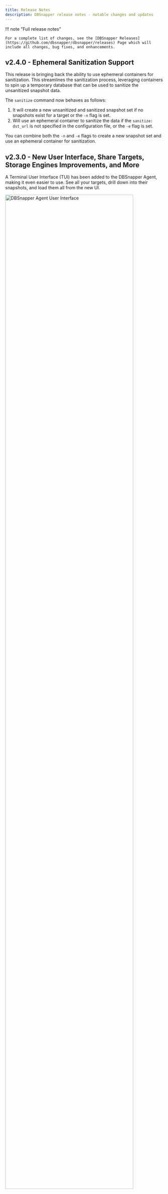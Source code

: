 ```yaml
---
title: Release Notes
description: DBSnapper release notes - notable changes and updates
---
```


<!-- prettier-ignore-start -->
!!! note "Full release notes"

    For a complete list of changes, see the [DBSnapper Releases](https://github.com/dbsnapper/dbsnapper/releases) Page which will include all changes, bug fixes, and enhancements.

<!-- prettier-ignore-start -->

## v2.4.0 - Ephemeral Sanitization Support

This release is bringing back the ability to use ephemeral containers for sanitization. This streamlines the sanitization process, leveraging containers to spin up a temporary database that can be used to sanitize the unsanitized snapshot data.

The `sanitize` command now behaves as follows:

1. It will create a new unsanitized and sanitized snapshot set if no snapshots exist for a target or the `-n` flag is set.
2. Will use an ephemeral container to sanitize the data if the `sanitize: dst_url` is not specified in the configuration file, or the `-e` flag is set. 

You can combine both the `-n` and `-e` flags to create a new snapshot set and use an ephemeral container for sanitization.

## v2.3.0 - New User Interface, Share Targets, Storage Engines Improvements, and More

A Terminal User Interface (TUI) has been added to the DBSnapper Agent, making it even easier to use. See all your targets, drill down into their snapshots, and load them all from the new UI.

<p class="img-box">
  <img src="/static/tui/dbs-ui-all-targets.png" alt="DBSnapper Agent User Interface" width="90%">
  <br/>
  <small>DBSnapper Agent User Interface - All Targets</small>
</p>

[Sharing Targets](configuration.md/#sharing-target) have been added to DBSnapper. Leveraging the ability to specify different storage profiles for original and sanitized snapshots, you can now create a _share target_ in your configuration file, that will allow you to list and load sanitized snapshots from a shared storage location. This is useful for sharing sanitized snapshots with developers, testers, and other stakeholders.

[New Storage Engines](cloud-storage-engines/introduction.md) have been added. In addition to our support for AWS S3 and CloudFlare R2, we have added support for <a href="https://min.io/" target="_blank">Minio</a> and <a href="https://www.digitalocean.com/products/spaces" target="_blank">Digital Ocean Spaces</a>

Storage Engines now support retrieving credentials from <a href="https://docs.aws.amazon.com/cli/latest/userguide/cli-configure-files.html" target="_blank"> the AWS CLI shared configuration</a>. It is now possible to retrieve S3 compatible storage engine credentials from environment variables, or you can specify an `awscli_profile` in your storage profile configuration to use the credentials from the specified AWS CLI profile. More information on this can be found in the [Storage Engine Configuration](cloud-storage-engines/configuration.md) documentation.

## v2.2.0 - Separate Storage Profiles for Unsanitized and Sanitized Snapshots

You can now specify different storage profiles for unsanitized (original) and sanitized snapshots, allowing you to store them in different buckets or cloud providers if desired. 
This will allow sharing only the sanitized snapshot cloud storage buckets with developers, while keeping the unsanitized snapshots private.

Up next is additional sharing functionality for accessing and loading the sanitized snapshots.

[Download the v2.2.0 release](https://github.com/dbsnapper/dbsnapper/releases/tag/v2.2.0) for your platform.

## v2.1.0 - Connection String URL Templates

All connection string URLs now support templating. This allows you to access environment variables in the connection string URLs. For example, you can now use the following connection string URL for a Postgres database:

```yaml
snapshot:
  src_url: postgres://{{`DB_USER` | env}}:{{`DB_PASSWORD` | env}}@localhost:5432/{{`DB_NAME` | env}}
```

In this example we are indicating we want the username, password, and database name to be read from the `DB_USER`, `DB_PASSWORD`, and `DB_NAME` environment variables, respectively.

Templates conform to Go Templates syntax. Specify the `env` function to read the value from the environment.

```yaml
{{`ENV_VAR` | env}} # substitute the value of the ENV_VAR environment variable
{{`CONSTANT`}} # substitute the supplied `CONSTANT` value
```

## v2.0.0 - Subsetting!

We're excited to announce the release of **DBSnapper v2.0**, which introduces a major new feature: **Database Subsetting**. This feature allows you to create a relationally consitent copy of your database that contains only a subset of the data. This is useful for creating smaller, more manageable datasets for development and testing.

<!-- prettier-ignore-start -->
!!! warning "Backwards Compatibility"
    This release introduces a new configuration file format and options. If you are upgrading from a previous version, you will need to update your configuration file to the new format. See the [Configuration Settings](configuration.md) documentation for more information.
    
<!-- prettier-ignore-end -->

### Additional Improvements

- Improved support for MySQL databases.
- Support for PostgreSQL COPY protocol for fast data copy operations.
- Simplified the sanitization command, eliminating the use of ephemeral database containers,
- Released [Docker images](https://github.com/dbsnapper/dbsnapper/pkgs/container/dbsnapper) for easier installation and use.
- An extensive refactoring and testing of the codebase to improve performance, quality, and maintainability.
- Improved documentation and examples.
